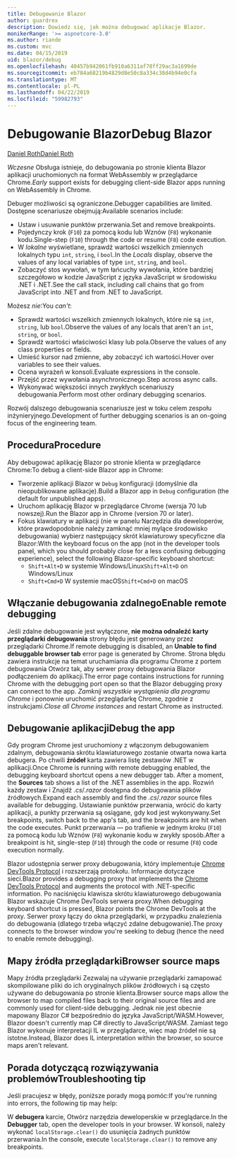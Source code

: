 ```yaml
---
title: Debugowanie Blazor
author: guardrex
description: Dowiedz się, jak można debugować aplikacje Blazor.
monikerRange: '>= aspnetcore-3.0'
ms.author: riande
ms.custom: mvc
ms.date: 04/15/2019
uid: blazor/debug
ms.openlocfilehash: 40457b942061fb910a6311af78ff29ac3a1699de
ms.sourcegitcommit: eb784a68219b4829d8e50c8a334c38d4b94e0cfa
ms.translationtype: MT
ms.contentlocale: pl-PL
ms.lasthandoff: 04/22/2019
ms.locfileid: "59982793"
---
```

# <a name="debug-blazor"></a><span data-ttu-id="b52c9-103">Debugowanie Blazor</span><span class="sxs-lookup"><span data-stu-id="b52c9-103">Debug Blazor</span></span>

[<span data-ttu-id="b52c9-104">Daniel Roth</span><span class="sxs-lookup"><span data-stu-id="b52c9-104">Daniel Roth</span></span>](https://github.com/danroth27)

<span data-ttu-id="b52c9-105">*Wczesne* Obsługa istnieje, do debugowania po stronie klienta Blazor aplikacji uruchomionych na format WebAssembly w przeglądarce Chrome.</span><span class="sxs-lookup"><span data-stu-id="b52c9-105">*Early* support exists for debugging client-side Blazor apps running on WebAssembly in Chrome.</span></span>

<span data-ttu-id="b52c9-106">Debuger możliwości są ograniczone.</span><span class="sxs-lookup"><span data-stu-id="b52c9-106">Debugger capabilities are limited.</span></span> <span data-ttu-id="b52c9-107">Dostępne scenariusze obejmują:</span><span class="sxs-lookup"><span data-stu-id="b52c9-107">Available scenarios include:</span></span>

* <span data-ttu-id="b52c9-108">Ustaw i usuwanie punktów przerwania.</span><span class="sxs-lookup"><span data-stu-id="b52c9-108">Set and remove breakpoints.</span></span>
* <span data-ttu-id="b52c9-109">Pojedynczy krok (`F10`) za pomocą kodu lub Wznów (`F8`) wykonanie kodu.</span><span class="sxs-lookup"><span data-stu-id="b52c9-109">Single-step (`F10`) through the code or resume (`F8`) code execution.</span></span>
* <span data-ttu-id="b52c9-110">W *lokalne* wyświetlane, sprawdź wartości wszelkich zmiennych lokalnych typu `int`, `string`, i `bool`.</span><span class="sxs-lookup"><span data-stu-id="b52c9-110">In the *Locals* display, observe the values of any local variables of type `int`, `string`, and `bool`.</span></span>
* <span data-ttu-id="b52c9-111">Zobaczyć stos wywołań, w tym łańcuchy wywołania, które bardziej szczegółowo w kodzie JavaScript z języka JavaScript w środowisku .NET i .NET.</span><span class="sxs-lookup"><span data-stu-id="b52c9-111">See the call stack, including call chains that go from JavaScript into .NET and from .NET to JavaScript.</span></span>

<span data-ttu-id="b52c9-112">Możesz *nie*:</span><span class="sxs-lookup"><span data-stu-id="b52c9-112">You *can't*:</span></span>

* <span data-ttu-id="b52c9-113">Sprawdź wartości wszelkich zmiennych lokalnych, które nie są `int`, `string`, lub `bool`.</span><span class="sxs-lookup"><span data-stu-id="b52c9-113">Observe the values of any locals that aren't an `int`, `string`, or `bool`.</span></span>
* <span data-ttu-id="b52c9-114">Sprawdź wartości właściwości klasy lub pola.</span><span class="sxs-lookup"><span data-stu-id="b52c9-114">Observe the values of any class properties or fields.</span></span>
* <span data-ttu-id="b52c9-115">Umieść kursor nad zmienne, aby zobaczyć ich wartości.</span><span class="sxs-lookup"><span data-stu-id="b52c9-115">Hover over variables to see their values.</span></span>
* <span data-ttu-id="b52c9-116">Ocena wyrażeń w konsoli.</span><span class="sxs-lookup"><span data-stu-id="b52c9-116">Evaluate expressions in the console.</span></span>
* <span data-ttu-id="b52c9-117">Przejść przez wywołania asynchronicznego.</span><span class="sxs-lookup"><span data-stu-id="b52c9-117">Step across async calls.</span></span>
* <span data-ttu-id="b52c9-118">Wykonywać większości innych zwykłych scenariuszy debugowania.</span><span class="sxs-lookup"><span data-stu-id="b52c9-118">Perform most other ordinary debugging scenarios.</span></span>

<span data-ttu-id="b52c9-119">Rozwój dalszego debugowania scenariusze jest w toku celem zespołu inżynieryjnego.</span><span class="sxs-lookup"><span data-stu-id="b52c9-119">Development of further debugging scenarios is an on-going focus of the engineering team.</span></span>

## <a name="procedure"></a><span data-ttu-id="b52c9-120">Procedura</span><span class="sxs-lookup"><span data-stu-id="b52c9-120">Procedure</span></span>

<span data-ttu-id="b52c9-121">Aby debugować aplikację Blazor po stronie klienta w przeglądarce Chrome:</span><span class="sxs-lookup"><span data-stu-id="b52c9-121">To debug a client-side Blazor app in Chrome:</span></span>

* <span data-ttu-id="b52c9-122">Tworzenie aplikacji Blazor w `Debug` konfiguracji (domyślnie dla nieopublikowane aplikacje).</span><span class="sxs-lookup"><span data-stu-id="b52c9-122">Build a Blazor app in `Debug` configuration (the default for unpublished apps).</span></span>
* <span data-ttu-id="b52c9-123">Uruchom aplikację Blazor w przeglądarce Chrome (wersja 70 lub nowszej).</span><span class="sxs-lookup"><span data-stu-id="b52c9-123">Run the Blazor app in Chrome (version 70 or later).</span></span>
* <span data-ttu-id="b52c9-124">Fokus klawiatury w aplikacji (nie w panelu Narzędzia dla deweloperów, które prawdopodobnie należy zamknąć mniej mylące środowisko debugowania) wybierz następujący skrót klawiaturowy specyficzne dla Blazor:</span><span class="sxs-lookup"><span data-stu-id="b52c9-124">With the keyboard focus on the app (not in the developer tools panel, which you should probably close for a less confusing debugging experience), select the following Blazor-specific keyboard shortcut:</span></span>
  * <span data-ttu-id="b52c9-125">`Shift+Alt+D` w systemie Windows/Linux</span><span class="sxs-lookup"><span data-stu-id="b52c9-125">`Shift+Alt+D` on Windows/Linux</span></span>
  * <span data-ttu-id="b52c9-126">`Shift+Cmd+D` W systemie macOS</span><span class="sxs-lookup"><span data-stu-id="b52c9-126">`Shift+Cmd+D` on macOS</span></span>

## <a name="enable-remote-debugging"></a><span data-ttu-id="b52c9-127">Włączanie debugowania zdalnego</span><span class="sxs-lookup"><span data-stu-id="b52c9-127">Enable remote debugging</span></span>

<span data-ttu-id="b52c9-128">Jeśli zdalne debugowanie jest wyłączone, **nie można odnaleźć karty przeglądarki debugowania** strony błędu jest generowany przez przeglądarki Chrome.</span><span class="sxs-lookup"><span data-stu-id="b52c9-128">If remote debugging is disabled, an **Unable to find debuggable browser tab** error page is generated by Chrome.</span></span> <span data-ttu-id="b52c9-129">Strona błędu zawiera instrukcje na temat uruchamiania dla programu Chrome z portem debugowania Otwórz tak, aby serwer proxy debugowania Blazor podłączeniem do aplikacji.</span><span class="sxs-lookup"><span data-stu-id="b52c9-129">The error page contains instructions for running Chrome with the debugging port open so that the Blazor debugging proxy can connect to the app.</span></span> <span data-ttu-id="b52c9-130">*Zamknij wszystkie wystąpienia dla programu Chrome* i ponownie uruchomić przeglądarkę Chrome, zgodnie z instrukcjami.</span><span class="sxs-lookup"><span data-stu-id="b52c9-130">*Close all Chrome instances* and restart Chrome as instructed.</span></span>

## <a name="debug-the-app"></a><span data-ttu-id="b52c9-131">Debugowanie aplikacji</span><span class="sxs-lookup"><span data-stu-id="b52c9-131">Debug the app</span></span>

<span data-ttu-id="b52c9-132">Gdy program Chrome jest uruchomiony z włączonym debugowaniem zdalnym, debugowania skrótu klawiaturowego zostanie otwarta nowa karta debugera. Po chwili **źródeł** karta zawiera listę zestawów .NET w aplikacji.</span><span class="sxs-lookup"><span data-stu-id="b52c9-132">Once Chrome is running with remote debugging enabled, the debugging keyboard shortcut opens a new debugger tab. After a moment, the **Sources** tab shows a list of the .NET assemblies in the app.</span></span> <span data-ttu-id="b52c9-133">Rozwiń każdy zestaw i Znajdź *.cs*/*.razor* dostępna do debugowania plików źródłowych.</span><span class="sxs-lookup"><span data-stu-id="b52c9-133">Expand each assembly and find the *.cs*/*.razor* source files available for debugging.</span></span> <span data-ttu-id="b52c9-134">Ustawianie punktów przerwania, wrócić do karty aplikacji, a punkty przerwania są osiągane, gdy kod jest wykonywany.</span><span class="sxs-lookup"><span data-stu-id="b52c9-134">Set breakpoints, switch back to the app's tab, and the breakpoints are hit when the code executes.</span></span> <span data-ttu-id="b52c9-135">Punkt przerwania — po trafienie w jednym kroku (`F10`) za pomocą kodu lub Wznów (`F8`) wykonanie kodu w zwykły sposób.</span><span class="sxs-lookup"><span data-stu-id="b52c9-135">After a breakpoint is hit, single-step (`F10`) through the code or resume (`F8`) code execution normally.</span></span>

<span data-ttu-id="b52c9-136">Blazor udostępnia serwer proxy debugowania, który implementuje [Chrome DevTools Protocol](https://chromedevtools.github.io/devtools-protocol/) i rozszerzają protokołu. Informacje dotyczące sieci.</span><span class="sxs-lookup"><span data-stu-id="b52c9-136">Blazor provides a debugging proxy that implements the [Chrome DevTools Protocol](https://chromedevtools.github.io/devtools-protocol/) and augments the protocol with .NET-specific information.</span></span> <span data-ttu-id="b52c9-137">Po naciśnięciu klawisza skrótu klawiaturowego debugowania Blazor wskazuje Chrome DevTools serwera proxy.</span><span class="sxs-lookup"><span data-stu-id="b52c9-137">When debugging keyboard shortcut is pressed, Blazor points the Chrome DevTools at the proxy.</span></span> <span data-ttu-id="b52c9-138">Serwer proxy łączy do okna przeglądarki, w przypadku znalezienia do debugowania (dlatego trzeba włączyć zdalne debugowanie).</span><span class="sxs-lookup"><span data-stu-id="b52c9-138">The proxy connects to the browser window you're seeking to debug (hence the need to enable remote debugging).</span></span>

## <a name="browser-source-maps"></a><span data-ttu-id="b52c9-139">Mapy źródła przeglądarki</span><span class="sxs-lookup"><span data-stu-id="b52c9-139">Browser source maps</span></span>

<span data-ttu-id="b52c9-140">Mapy źródła przeglądarki Zezwalaj na używanie przeglądarki zamapować skompilowane pliki do ich oryginalnych plików źródłowych i są często używane do debugowania po stronie klienta.</span><span class="sxs-lookup"><span data-stu-id="b52c9-140">Browser source maps allow the browser to map compiled files back to their original source files and are commonly used for client-side debugging.</span></span> <span data-ttu-id="b52c9-141">Jednak nie jest obecnie mapowany Blazor C# bezpośrednio do języka JavaScript/WASM.</span><span class="sxs-lookup"><span data-stu-id="b52c9-141">However, Blazor doesn't currently map C# directly to JavaScript/WASM.</span></span> <span data-ttu-id="b52c9-142">Zamiast tego Blazor wykonuje interpretacji IL w przeglądarce, więc map źródeł nie są istotne.</span><span class="sxs-lookup"><span data-stu-id="b52c9-142">Instead, Blazor does IL interpretation within the browser, so source maps aren't relevant.</span></span>

## <a name="troubleshooting-tip"></a><span data-ttu-id="b52c9-143">Porada dotyczącą rozwiązywania problemów</span><span class="sxs-lookup"><span data-stu-id="b52c9-143">Troubleshooting tip</span></span>

<span data-ttu-id="b52c9-144">Jeśli pracujesz w błędy, poniższe porady mogą pomóc:</span><span class="sxs-lookup"><span data-stu-id="b52c9-144">If you're running into errors, the following tip may help:</span></span>

<span data-ttu-id="b52c9-145">W **debugera** karcie, Otwórz narzędzia deweloperskie w przeglądarce.</span><span class="sxs-lookup"><span data-stu-id="b52c9-145">In the **Debugger** tab, open the developer tools in your browser.</span></span> <span data-ttu-id="b52c9-146">W konsoli, należy wykonać `localStorage.clear()` do usunięcia żadnych punktów przerwania.</span><span class="sxs-lookup"><span data-stu-id="b52c9-146">In the console, execute `localStorage.clear()` to remove any breakpoints.</span></span>
